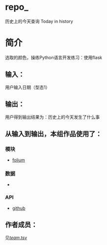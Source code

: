 # repo_
历史上的今天查询
Today in history



	
# 简介 
选取的颜色，操练Python语言开发练习：使用flask



## 输入：
用户输入日期（型态1）
## 输出：
用户得到输出结果为：历史上的今天发生了什么事
## 从输入到输出，本组作品使用了：
### 模块
* [folium](https://github.com/python-visualization/folium)

### 数据
* [](http://api.juheapi.com/japi/toh)
### API
* [github](https://api.github.com/)

## 作者成员：
见[_team_.tsv](https://github.com/WinnieGJX2/nfu_newmedia_python/blob/master/pick_a_color_4web/_team_/_team_.tsv)
